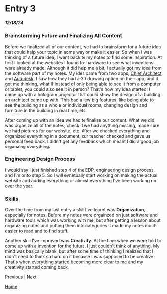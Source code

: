 # Entry 3
##### 12/18/24

### Brainstorming Future and Finalizing All Content

Before we finalized all of our content, we had to brainstorm for a future idea that could help your topic in some way or make it easier. So when I was thinking of a future idea, I went back to my notes to find some inspiration. At first I looked at the websites I found for hardware to see what inventions were already made. Although it did help me a bit, I actually got my idea from the software part of my notes. My idea came from two apps, [Chief Architect](https://www.chiefarchitect.com/) and [Autodesk](https://www.autodesk.com/ae?utm_medium=website&utm_source=archdaily.com). I saw how they had a 3D drawing option on their app, and it got me thinking, what if instead of only being able to see it from a computer or tablet, you could also see it in person? That's how my idea started; I came up with a hologram projector that could show the design of a building an architect came up with. This had a few big features, like being able to see the building as a whole or individual rooms, changing design and furniture in the building in real time, etc.

After coming up with an idea we had to finalize our content. What we did was organize all of the notes, check if we had anything missing, made sure we had pictures for our website, etc. After we checked everything and organized everything in a document, our teacher checked and gave us personal feed back. I didn't get any feedback which meant I did a good job organzing everything.

### Engineering Design Process
I would say I just finished step 4 of the EDP, engineering design process, and I'm onto step 5. So I will evnetually start working on making the actual website and adding everything or almost everything I've been working on over the year.

### Skills

Over the time from my last entry a skill I've learnt was **Organization**, especially for notes. Before my notes were orgainzed on just software and hardware tools which was working with me, but after getting a lesson about organizing notes and putting them into categories it made my notes much easier to read and to find stuff.

Another skill I've improved was **Creativity**. At the time when we were told to come up with a invention for the future, I just couldn't think of anything. My mind was basically blank, but after some time of thinking I realized that I didn't need to think so hard on it because I was supposed to be creative. That's when everything started becoming more clear to me and my creativity started coming back.



[Previous](entry02.md) | [Next](entry04.md)

[Home](../README.md)
